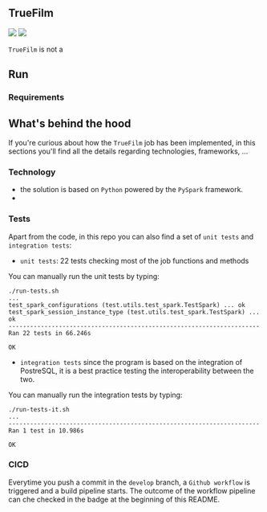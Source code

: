 ## TrueFilm

<p align="left">
        <img src="https://img.shields.io/github/v/tag/AleNegrini/TrueFilm"/>
        <img src="https://img.shields.io/github/workflow/status/AleNegrini/TrueFilm/cicd_truefilm"/>
</p>

`TrueFilm` is not a 

## Run

### Requirements

## What's behind the hood

If you're curious about how the `TrueFilm` job has been implemented, in this sections you'll find all the details
regarding technologies, frameworks, ...  

### Technology
- the solution is based on `Python` powered by the `PySpark` framework.
- 

### Tests
Apart from the code, in this repo you can also find a set of `unit tests` and `integration tests`:
- ``unit tests``: 22 tests checking most of the job functions and methods

You can manually run the unit tests by typing:
```
./run-tests.sh
...
test_spark_configurations (test.utils.test_spark.TestSpark) ... ok
test_spark_session_instance_type (test.utils.test_spark.TestSpark) ... ok
----------------------------------------------------------------------
Ran 22 tests in 66.246s

OK

```
- `integration tests` since the program is based on the integration of PostreSQL, it is a best practice testing the 
interoperability between the two. 

You can manually run the integration tests by typing:
```
./run-tests-it.sh
... 
----------------------------------------------------------------------
Ran 1 test in 10.986s

OK
```

### CICD

Everytime you push a commit in the ``develop`` branch, a `Github workflow` is triggered
and a build pipeline starts. 
The outcome of the workflow pipeline can che checked in the badge at the beginning of this README.

